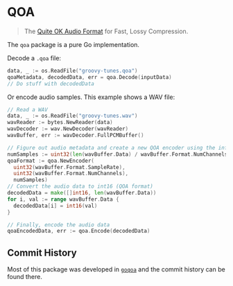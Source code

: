 # QOA
> The [Quite OK Audio Format](https://qoaformat.org/) for Fast, Lossy Compression.

The `qoa` package is a pure Go implementation.

Decode a `.qoa` file:
```go
data, _ := os.ReadFile("groovy-tunes.qoa")
qoaMetadata, decodedData, err = qoa.Decode(inputData)
// Do stuff with decodedData
```

Or encode audio samples. This example shows a WAV file:
```go
// Read a WAV
data, _ := os.ReadFile("groovy-tunes.wav")
wavReader := bytes.NewReader(data)
wavDecoder := wav.NewDecoder(wavReader)
wavBuffer, err := wavDecoder.FullPCMBuffer()

// Figure out audio metadata and create a new QOA encoder using the info
numSamples := uint32(len(wavBuffer.Data) / wavBuffer.Format.NumChannels)
qoaFormat := qoa.NewEncoder(
  uint32(wavBuffer.Format.SampleRate),
  uint32(wavBuffer.Format.NumChannels),
  numSamples)
// Convert the audio data to int16 (QOA format)
decodedData = make([]int16, len(wavBuffer.Data))
for i, val := range wavBuffer.Data {
  decodedData[i] = int16(val)
}

// Finally, encode the audio data
qoaEncodedData, err := qoa.Encode(decodedData)
```

## Commit History
Most of this package was developed in [`goqoa`](https://github.com/braheezy/qoa) and the commit history can be found there.
